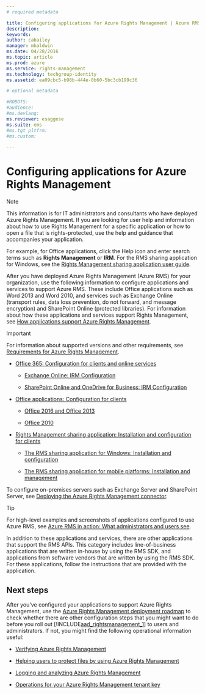```yaml
---
# required metadata

title: Configuring applications for Azure Rights Management | Azure RMS
description:
keywords:
author: cabailey
manager: mbaldwin
ms.date: 04/28/2016
ms.topic: article
ms.prod: azure
ms.service: rights-management
ms.technology: techgroup-identity
ms.assetid: ea09cbc5-b98b-444e-8b60-5bc3cb199c36

# optional metadata

#ROBOTS:
#audience:
#ms.devlang:
ms.reviewer: esaggese
ms.suite: ems
#ms.tgt_pltfrm:
#ms.custom:

---
```


# Configuring applications for Azure Rights Management
> [!NOTE]
> This information is for IT administrators and consultants who have deployed Azure Rights Management. If you are looking for user help and information about how to use Rights Management for a specific application or how to open a file that is rights-protected, use the help and guidance that accompanies your application.
>
> For example, for Office applications, click the Help icon and enter search terms such as **Rights Management** or **IRM**. For the RMS sharing application for Windows, see the [Rights Management sharing application user guide](../rms-client/rights-management-sharing-application-user-guide.md).

After you have deployed Azure Rights Management (Azure RMS) for your organization, use the following information to configure applications and services to support Azure RMS. These include Office applications such as Word 2013 and Word 2010, and services such as Exchange Online (transport rules, data loss prevention, do not forward, and message encryption) and SharePoint Online (protected libraries). For information about how these applications and services support Rights Management, see [How applications support Azure Rights Management](../understand-explore/how-applications-support-azure-rights-management.md).

> [!IMPORTANT]
> For information about supported versions and other requirements, see [Requirements for Azure Rights Management](../get-started/requirements-for-azure-rights-management.md).

-   [Office 365: Configuration for clients and online services](0365-configure-for-clients-online-services.md)

    -   [Exchange Online: IRM Configuration](0365-configure-for-clients-online-services.md#exchange-online-irm-configuration)

    -   [SharePoint Online and OneDrive for Business: IRM Configuration](0365-configure-for-clients-online-services.md#sharepoint-online-and-onedrive-for-business-irm-configuration)

- [Office applications: Configuration for clients](office-2016-2013-configure-for-clients.md)

	-   [Office 2016 and Office 2013](office-2016-2013-configure-for-clients.md#office-2016-and-office-2013)

	-   [Office 2010](office-2016-2013-configure-for-clients.md#office-2010)

-   [Rights Management sharing application: Installation and configuration for clients](sharing-app-install-configure.md)

    -   [The RMS sharing application for Windows: Installation and configuration](sharing-app-install-configure.md#the-rms-sharing-application-for-windows-installation-and-configuration)

    -   [The RMS sharing application for mobile platforms: Installation and management](sharing-app-install-configure.md#the-rms-sharing-application-for-mobile-platforms-installation-and-management)


To configure on-premises servers such as Exchange Server and SharePoint Server, see [Deploying the Azure Rights Management connector](deploying-the-azure-rights-management-connector.md).

> [!TIP]
> For high-level examples and screenshots of applications configured to use Azure RMS, see [Azure RMS in action: What administrators and users see](../understand-explore/what-do-admins-users-see.md).


In addition to these applications and services, there are other applications that support the RMS APIs. This category includes line-of-business applications that are written in-house by using the RMS SDK, and applications from software vendors that are written by using the RMS SDK. For these applications, follow the instructions that are provided with the application.

## Next steps
After you’ve configured your applications to support Azure Rights Management, use the [Azure Rights Management deployment roadmap](../plan-design/azure-rights-management-deployment-roadmap.md) to check whether there are other configuration steps that you might want to do before you roll out [!INCLUDE[aad_rightsmanagement_1](../includes/aad_rightsmanagement_1_md.md)] to users and administrators. If not, you might find the following operational information useful:

- [Verifying Azure Rights Management](verifying-azure-rights-management.md)

- [Helping users to protect files by using Azure Rights Management](helping-users-to-protect-files-by-using-azure-rights-management.md)

- [Logging and analyzing Azure Rights Management](logging-and-analyzing-azure-rights-management-usage.md)

- [Operations for your Azure Rights Management tenant key](operations-for-your-azure-rights-management-tenant-key.md)


